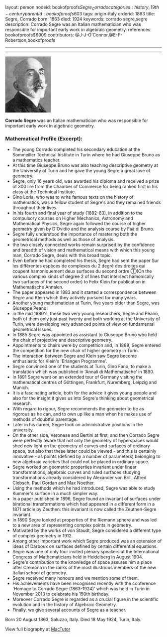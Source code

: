 layout: person
nodeid: bookofproofs$Segre_Corrado
categories: history,19th-century
parentid: bookofproofs$603
tags: origin-italy
orderid: 1863
title: Segre, Corrado
born: 1863
died: 1924
keywords: corrado segre,segre
description: Corrado Segre was an Italian mathematician who was responsible for important early work in algebraic geometry.
references: bookofproofs$6909
contributors: @J-J-O'Connor,@E-F-Robertson,bookofproofs

---



---

![Segre_Corrado.jpg](https://github.com/bookofproofs/bookofproofs.github.io/blob/main/_sources/_assets/images/portraits/Segre_Corrado.jpg?raw=true)

**Corrado Segre** was an Italian mathematician who was responsible for important early work in algebraic geometry.

### Mathematical Profile (Excerpt):
* The young Corrado completed his secondary education at the Sommeiller Technical Institute in Turin where he had Giuseppe Bruno as a mathematics teacher.
* At this time Giuseppe Bruno was also teaching descriptive geometry at the University of Turin and he gave the young Segre a great love of geometry.
* Segre, only 16 years old, was awarded his diploma and received a prize of 300 lire from the Chamber of Commerce for being ranked first in his class at the Technical Institute.
* Gino Loria, who was to write famous texts on the history of mathematics, was a fellow student of Segre's and they remained friends throughout their lives.
* In his fourth and final year of study (1882-83), in addition to the compulsory courses on Higher Mechanics, Astronomy and Mathematical Physics, Segre again followed the course of higher geometry given by D'Ovidio and the analysis course by Faà di Bruno.
* Segre fully understood the importance of mastering both the geometrical methods as well as those of analysis.
* the two closely connected works remain surprised by the confidence and breadth of vision and mathematical means with which this young man, Corrado Segre, deals with this broad topic.
* Even before he had completed his thesis, Segre had sent the paper Sur les différentes espèces de complexes du 2 degré des droites qui coupent hamoniquement deux surfaces du second ordre Ⓣ(On the various complex kinds of degree 2 of lines that intersect hamonically two surfaces of the second order) to Felix Klein for publication in Mathematische Annalen.
* The paper appeared in 1883 and it started a correspondence between Segre and Klein which they actively pursued for many years.
* Another young mathematician at Turin, five years older than Segre, was Giuseppe Peano.
* in the mid 1880's, these two very young researchers, Segre and Peano, both of them only just past twenty and both working at the University of Turin, were developing very advanced points of view on fundamental geometrical issues.
* In 1885 Segre was appointed as assistant to Giuseppe Bruno who held the chair of projective and descriptive geometry.
* Appointments to chairs were by competition and, in 1888, Segre entered the competition for the new chair of higher geometry in Turin.
* The interaction between Segre and Klein saw Segre become enthusiastic for Klein's 'Erlangen Programme'.
* Segre convinced one of the students at Turin, Gino Fano, to make a translation which was published in 'Annali di Mathematische' in 1890.
* In 1891 Segre went on an extended tour of Germany visiting the mathematical centres of Göttingen, Frankfurt, Nuremberg, Leipzig and Munich.
* It is a fascinating article, both for the advice it gives young people and also for the insight it gives us into Segre's thinking about geometrical research.
* With regard to rigour, Segre recommends the geometer to be as rigorous as he can, and to own up like a man when he makes use of methods of doubtful parentage.
* Later in his career, Segre took on administrative positions in the university.
* On the other side, Veronese and Bertini at first, and then Corrado Segre were perfectly aware that not only the geometry of hyperspaces would shed new light on the geometry of curves and surfaces of ordinary space, but also that these latter could be viewed - and this is certainly innovative - as points (defined by a number of parameters) belonging to new algebraic varieties that could not be placed in ordinary space.
* Segre worked on geometric properties invariant under linear transformations, algebraic curves and ruled surfaces studying transformations already considered by Alexander von Brill, Alfred Clebsch, Paul Gordan and Max Noether.
* Using the methods which he had introduced, Segre was able to study Kummer's surface in a much simpler way.
* In a paper published in 1896, Segre found an invariant of surfaces under birational transformations which had appeared in a different form in a 1871 article by Zeuthen: this invariant is now called the Zeuthen-Segre invariant.
* In 1890 Segre looked at properties of the Riemann sphere and was led to a new area of representing complex points in geometry.
* Motivated by the works of von Staudt, Segre considered a different type of complex geometry in 1912.
* Among other important work which Segre produced was an extension of ideas of Darboux on surfaces defined by certain differential equations.
* Segre was one of only four invited plenary speakers at the International Congress of Mathematicians held in Heidelberg in August 1904.
* Segre's contribution to the knowledge of space assures him a place after Cremona in the ranks of the most illustrious members of the new Italian school of geometry.
* Segre received many honours and we mention some of them.
* His achievements have been recognised recently with the conference 'Homage to Corrado Segre (1863-1924)' which was held in Turin in November 2013 to celebrate his 150th  birthday.
* Moreover Corrado Segre is regarded as a crucial figure in the scientific evolution and in the history of Algebraic Geometry.
* Finally, we give several accounts of Segre as a teacher.

Born 20 August 1863, Saluzzo, Italy. Died 18 May 1924, Turin, Italy.

View full biography at [MacTutor](https://mathshistory.st-andrews.ac.uk/Biographies/Segre_Corrado/)
